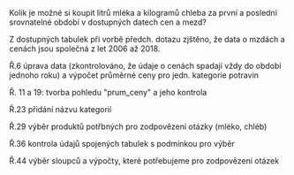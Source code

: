 Kolik je možné si koupit litrů mléka a kilogramů chleba za první a poslední srovnatelné období v dostupných datech cen a mezd? 



Z dostupných tabulek při vorbě předch. dotazu zjštěno, že data o mzdách a cenách jsou společná z let 2006 až 2018. 



Ř.6 úprava data (zkontrolováno, že údaje o cenách spadají vždy do období jednoho roku) a výpočet průměrné ceny pro jedn. kategorie potravin



Ř. 11 a 19: tvorba pohledu "prum\_ceny" a jeho kontrola

Ř.23 přidání názvu kategorií

Ř.29 výběr produktů potřbných pro zodpovězení otázky (mléko, chléb)

Ř.36 kontrola údajů spojených tabulek s podmínkou pro výběr



Ř.44 výběr sloupců a výpočty, které potřebujeme pro zodpovězení otázek 

